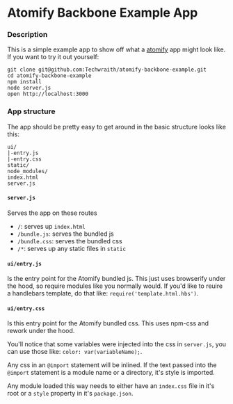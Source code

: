Atomify Backbone Example App
============================

### Description

This is a simple example app to show off what a [atomify](http://github.com/techwraith/atomify) app might look like. If you want to try it out yourself:

```
git clone git@github.com:Techwraith/atomify-backbone-example.git
cd atomify-backbone-example
npm install
node server.js
open http://localhost:3000
```

### App structure

The app should be pretty easy to get around in the basic structure looks like this:

```
ui/
|-entry.js
|-entry.css
static/
node_modules/
index.html
server.js
```

#### `server.js`

Serves the app on these routes

- `/`: serves up `index.html`
- `/bundle.js`: serves the bundled js
- `/bundle.css`: serves the bundled css
- `/*`: serves up any static files in `static`

#### `ui/entry.js`

Is the entry point for the Atomify bundled js. This just uses browserify under the hood, so require modules like you normally would. If you'd like to reuire a handlebars template, do that like: `require('template.html.hbs')`.

#### `ui/entry.css`

Is this entry point for the Atomify bundled css. This uses npm-css and rework under the hood.

You'll notice that some variables were injected into the css in `server.js`, you can use those like: `color: var(variableName);`.

Any css in an `@import` statement will be inlined. If the text passed into the `@import` statement is a module name or a directory, it's style is imported.

Any module loaded this way needs to either have an `index.css` file in it's root or a `style` property in it's `package.json`.
